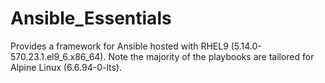 # Ansible_Essentials
Provides a framework for Ansible hosted with RHEL9 (5.14.0-570.23.1.el9_6.x86_64). Note the majority of the playbooks are tailored for Alpine Linux (6.6.94-0-lts).
